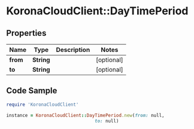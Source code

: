 # KoronaCloudClient::DayTimePeriod

## Properties

Name | Type | Description | Notes
------------ | ------------- | ------------- | -------------
**from** | **String** |  | [optional] 
**to** | **String** |  | [optional] 

## Code Sample

```ruby
require 'KoronaCloudClient'

instance = KoronaCloudClient::DayTimePeriod.new(from: null,
                                 to: null)
```


